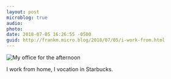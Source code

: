 ```yaml
---
layout: post
microblog: true
audio: 
photo: 
date: 2018-07-05 16:26:55 -0500
guid: http://frankm.micro.blog/2018/07/05/i-work-from.html
---
```

![My office for the afternoon](http://frankmcpherson.blog/uploads/2018/d8e258211b.jpg)

I work from home, I vocation in Starbucks.
